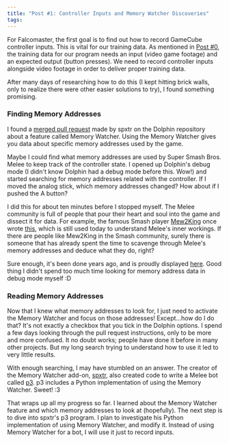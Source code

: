 ```yaml
---
title: "Post #1: Controller Inputs and Memory Watcher Discoveries"
tags:
---
```


For Falcomaster, the first goal is to find out how to record GameCube controller inputs. This is vital for our training data. As mentioned in [Post #0](http://www.falcomaster.tech/2017/08/12/Post0/), the training data for our program needs an input (video game footage) and an expected output (button presses). We need to record controller inputs alongside video footage in order to deliver proper training data.

After many days of researching how to do this (I kept hitting brick walls, only to realize there were other easier solutions to try), I found something promising.
<!-- more -->

### Finding Memory Addresses

I found a [merged pull request](https://github.com/dolphin-emu/dolphin/pull/3403) made by spxtr on the Dolphin repository about a feature called Memory Watcher. Using the Memory Watcher gives you data about specific memory addresses used by the game.

Maybe I could find what memory addresses are used by Super Smash Bros. Melee to keep track of the controller state. I opened up Dolphin's debug mode (I didn't know Dolphin had a debug mode before this. Wow!) and started searching for memory addresses related with the controller. If I moved the analog stick, which memory addresses changed? How about if I pushed the A button?

I did this for about ten minutes before I stopped myself. The Melee community is full of people that pour their heart and soul into the game and dissect it for data. For example, the famous Smash player [Mew2King](https://www.ssbwiki.com/Smasher:Mew2King) once wrote [this](https://smashboards.com/threads/ssbm-statistics-list.30064/), which is still used today to understand Melee's inner workings. If there are people like Mew2King in the Smash community, surely there is someone that has already spent the time to scavenge through Melee's memory addresses and deduce what they do, right?

Sure enough, it's been done years ago, and is proudly displayed [here](https://docs.google.com/spreadsheets/d/1JX2w-r2fuvWuNgGb6D3Cs4wHQKLFegZe2jhbBuIhCG8/edit#gid=12). Good thing I didn't spend too much time looking for memory address data in debug mode myself :D

### Reading Memory Addresses

Now that I knew what memory addresses to look for, I just need to activate the Memory Watcher and focus on those addresses! Except...how do I do that? It's not exactly a checkbox that you tick in the Dolphin options. I spend a few days looking through the pull request instructions, only to be more and more confused. It no doubt works; people have done it before in many other projects. But my long search trying to understand how to use it led to very little results.

With enough searching, I may have stumbled on an answer. The creator of the Memory Watcher add-on, [spxtr](https://github.com/spxtr), also created code to write a Melee bot called [p3](https://github.com/spxtr/p3). p3 includes a Python implementation of using the Memory Watcher. Sweet! :3

That wraps up all my progress so far. I learned about the Memory Watcher feature and which memory addresses to look at (hopefully). The next step is to dive into spxtr's p3 program. I plan to investigate his Python implementation of using Memory Watcher, and modify it. Instead of using Memory Watcher for a bot, I will use it just to record inputs.
